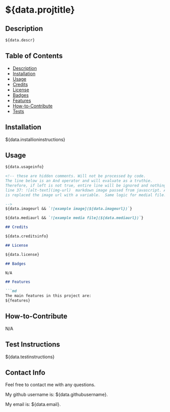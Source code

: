 # ${data.projtitle}

## Description

```md
${data.descr}


```

## Table of Contents

- [Description](#description)
- [Installation](#installation)
- [Usage](#usage)
- [Credits](#credits)
- [License](#license)
- [Badges](#badges)
- [Features](#features)
- [How-to-Contribute](#how-to-contribute)
- [Tests](tests)

## Installation

${data.installioninstructions}

## Usage

```md
${data.usageinfo}

<!-- these are hidden comments. Will not be processed by code.
The line below is an And operator and will evaluate as a truthie.  
Therefore, if left is not true, entire line will be ignored and nothing displayed. 
line 37: ![alt-text](img-url)  markdown image passed from javascript. All we've done
is replaced the image url with a variable.  Same logic for medial file.

-->
${data.imageurl && `![example image](${data.imageurl})`}

${data.mediaurl && `![example media file](${data.mediaurl})`}

## Credits

${data.creditsinfo} 

## License

${data.license} 

## Badges

N/A

## Features

```md
The main features in this project are:
${features}
```
## How-to-Contribute

N/A

## Test Instructions

${data.testinstructions}
  
## Contact Info

Feel free to contact me with any questions.

My github username is: ${data.githubusername}.

My email is: ${data.email}.